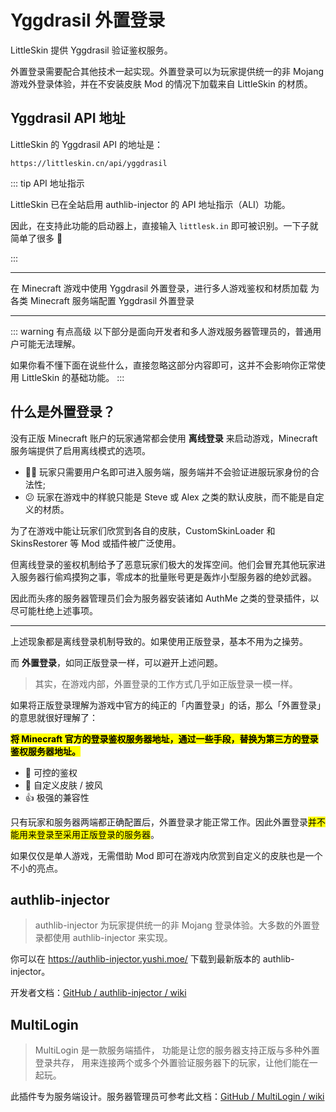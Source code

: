 # Yggdrasil 外置登录

LittleSkin 提供 Yggdrasil 验证鉴权服务。

外置登录需要配合其他技术一起实现。外置登录可以为玩家提供统一的非 Mojang 游戏外登录体验，并在不安装皮肤 Mod 的情况下加载来自 LittleSkin 的材质。

## Yggdrasil API 地址

LittleSkin 的 Yggdrasil API 的地址是：

``` http
https://littleskin.cn/api/yggdrasil
```

::: tip API 地址指示

LittleSkin 已在全站启用 authlib-injector 的 API 地址指示（ALI）功能。

因此，在支持此功能的启动器上，直接输入 `littlesk.in` 即可被识别。一下子就简单了很多 :tada:

:::

---

<NCard title="在客户端使用" link="./client" >
在 Minecraft 游戏中使用 Yggdrasil 外置登录，进行多人游戏鉴权和材质加载
</NCard>
<NCard title="在服务端使用" link="./server" >
为各类 Minecraft 服务端配置 Yggdrasil 外置登录
</NCard>

---

::: warning 有点高级
以下部分是面向开发者和多人游戏服务器管理员的，普通用户可能无法理解。

如果你看不懂下面在说些什么，直接忽略这部分内容即可，这并不会影响你正常使用 LittleSkin 的基础功能。
:::

## 什么是外置登录？

没有正版 Minecraft 账户的玩家通常都会使用 **离线登录** 来启动游戏，Minecraft 服务端提供了启用离线模式的选项。

- 🏴‍☠️ 玩家只需要用户名即可进入服务端，服务端并不会验证进服玩家身份的合法性;  
- 😕 玩家在游戏中的样貌只能是 Steve 或 Alex 之类的默认皮肤，而不能是自定义的材质。

为了在游戏中能让玩家们欣赏到各自的皮肤，CustomSkinLoader 和 SkinsRestorer 等 Mod 或插件被广泛使用。

但离线登录的鉴权机制给予了恶意玩家们极大的发挥空间。他们会冒充其他玩家进入服务器行偷鸡摸狗之事，零成本的批量账号更是轰炸小型服务器的绝妙武器。

因此而头疼的服务器管理员们会为服务器安装诸如 AuthMe 之类的登录插件，以尽可能杜绝上述事项。

---

上述现象都是离线登录机制导致的。如果使用正版登录，基本不用为之操劳。

而 **外置登录**，如同正版登录一样，可以避开上述问题。

> 其实，在游戏内部，外置登录的工作方式几乎如正版登录一模一样。

如果将正版登录理解为游戏中官方的纯正的「内置登录」的话，那么「外置登录」的意思就很好理解了：

**<mark>将 Minecraft 官方的登录鉴权服务器地址，通过一些手段，替换为第三方的登录鉴权服务器地址。</mark>**

- 🔐 可控的鉴权
- 👔 自定义皮肤 / 披风
- 👍️ 极强的兼容性

只有玩家和服务器两端都正确配置后，外置登录才能正常工作。因此外置登录<mark>并不能用来登录至采用正版登录的服务器</mark>。

如果仅仅是单人游戏，无需借助 Mod 即可在游戏内欣赏到自定义的皮肤也是一个不小的亮点。

## authlib-injector

> authlib-injector 为玩家提供统一的非 Mojang 登录体验。大多数的外置登录都使用 authlib-injector 来实现。

你可以在 <https://authlib-injector.yushi.moe/> 下载到最新版本的 authlib-injector。

开发者文档：[GitHub / authlib-injector / wiki](https://github.com/yushijinhun/authlib-injector/wiki)

## MultiLogin

> MultiLogin 是一款服务端插件， 功能是让您的服务器支持正版与多种外置登录共存， 用来连接两个或多个外置验证服务器下的玩家，让他们能在一起玩。

此插件专为服务端设计。服务器管理员可参考此文档：[GitHub / MultiLogin / wiki](https://github.com/CaaMoe/MultiLogin/wiki)
